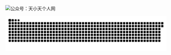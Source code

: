 ![公众号：天小天个人网](https://image.tianxiaotian.xyz/2020/11/26/f14a54ee5a8af.jpeg#pic_center)

<picture>
  <source media="(prefers-color-scheme: dark)" srcset="https://raw.githubusercontent.com/jiangzetian/jiangzetian/output/github-contribution-grid-snake-dark.svg">
  <source media="(prefers-color-scheme: light)" srcset="https://raw.githubusercontent.com/jiangzetian/jiangzetian/output/github-contribution-grid-snake.svg">
  <img alt="github contribution grid snake animation" src="https://raw.githubusercontent.com/jiangzetian/jiangzetian/output/github-contribution-grid-snake.svg">
</picture>